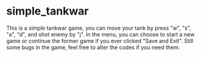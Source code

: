 # simple_tankwar
This is a simple tankwar game, you can move your tank by press "w", "s", "a", "d", and shot enemy by "j".
In the menu, you can choose to start a new game or continue the former game if you ever clicked "Save and Exit".
Still some bugs in the game, feel free to alter the codes if you need them. 
